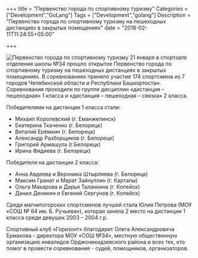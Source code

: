 +++
title = "Первенство города по спортивному туризму"
Categories = ["Development","GoLang"]
Tags = ["Development","golang"]
Description = "Первенство города по спортивному туризму на пешеходных дистанциях в закрытых помещениях"
date = "2018-02-11T11:24:55+05:00"

+++


![Первенство города по спортивному туризму](/images/pervenstvo_tourism_012018.jpg)
21 января в спортзале отделения школы №34 прошло открытое Первенство города по спортивному туризму
 на пешеходных дистанциях в закрытых помещениях. В соревнованиях приняло участие 174 спортсмена 
из 7 городов Челябинской области и Республики Башкортостан. Соревнования проходили по 
группе дисциплин «дистанция – пешеходная» 1 класса и «дистанция – пешеходная – связка» 2 класса.

<!--more-->

Победителями на дистанции 1 класса стали:

* Михаил Королевский (г. Еманжелинск)
* Екатерина Ткаченко (г. Белорецк) 
* Виталий Ерёмкин (г. Белорецк)
* Александр Разборщиков (г. Белорецк)
* Григорий Армашула (г.Белорецк)
* Ирина Фидиева (г. Белорецк)

Победители на дистанции 2 класса:

* Анна Авдеева и Вероника Штырляева (г. Белорецк)
* Максим Гранат и Марат Зайнуллин (г. Карталы)
* Ольга Макарова и Дарья Таланкина (г. Копейск)
* Данил Деникин и Евгений Сергунов (г. Копейск)

Среди магнитогорских спортсменов лучшей стала Юлия Петрова (МОУ «СОШ № 64 им. Б. Ручьева»),
 которая заняла 2 место на дистанции 1 класса среди девушек 2003 – 2004 г.р.

Спортивный клуб «Горизонт» благодарит Олега Александровича Ермакова - директора МОУ «СОШ №34», 
местную общественную организацию инвалидов Орджоникидзевского района и всех тех, 
кто помог в провести соревнования - судей, помощников, организаторов.

